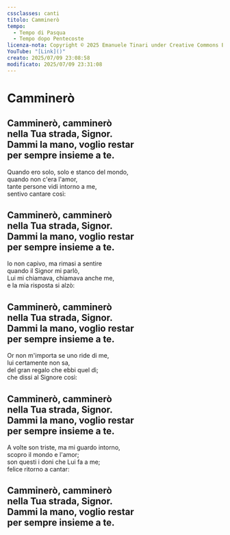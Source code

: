 ```yaml
---
cssclasses: canti
titolo: Camminerò
tempo:
  - Tempo di Pasqua
  - Tempo dopo Pentecoste
licenza-nota: Copyright © 2025 Emanuele Tinari under Creative Commons BY-NC-SA 4.0 https://creativecommons.org/licenses/by-nc-sa/4.0/
YouTube: "[Link]()"
creato: 2025/07/09 23:08:58
modificato: 2025/07/09 23:31:08
---
```


# Camminerò
## Camminerò, camminerò<br>nella Tua strada, Signor.<br>Dammi la mano, voglio restar<br>per sempre insieme a te.
Quando ero solo, solo e stanco del mondo,<br>quando non c'era l'amor,<br>tante persone vidi intorno a me,<br>sentivo cantare così:
## Camminerò, camminerò<br>nella Tua strada, Signor.<br>Dammi la mano, voglio restar<br>per sempre insieme a te.
Io non capivo, ma rimasi a sentire<br>quando il Signor mi parlò,<br>Lui mi chiamava, chiamava anche me,<br>e la mia risposta si alzò:
## Camminerò, camminerò<br>nella Tua strada, Signor.<br>Dammi la mano, voglio restar<br>per sempre insieme a te.
Or non m'importa se uno ride di me,<br>lui certamente non sa,<br>del gran regalo che ebbi quel dì;<br>che dissi al Signore così:
## Camminerò, camminerò<br>nella Tua strada, Signor.<br>Dammi la mano, voglio restar<br>per sempre insieme a te.
A volte son triste, ma mi guardo intorno,<br>scopro il mondo e l'amor;<br>son questi i doni che Lui fa a me;<br>felice ritorno a cantar:
## Camminerò, camminerò<br>nella Tua strada, Signor.<br>Dammi la mano, voglio restar<br>per sempre insieme a te.

